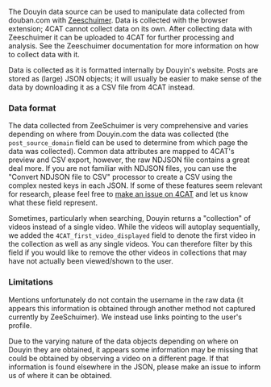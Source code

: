 The Douyin data source can be used to manipulate data collected from douban.com with 
[Zeeschuimer](https://github.com/digitalmethodsinitiative/zeeschuimer). Data is collected with the browser extension; 
4CAT cannot collect data on its own. After collecting data with Zeeschuimer it can be uploaded to 4CAT for further
processing and analysis. See the Zeeschuimer documentation for more information on how to collect data with it.

Data is collected as it is formatted internally by Douyin's website. Posts are stored as (large) JSON objects; it 
will usually be easier to make sense of the data by downloading it as a CSV file from 4CAT instead.

### Data format
The data collected from ZeeSchuimer is very comprehensive and varies depending on where from Douyin.com the data was
collected (the `post_source_domain` field can be used to determine from which page the data was collected). Common 
data attributes are mapped to 4CAT's preview and CSV export, however, the raw NDJSON file contains a great deal more. 
If you are not familiar with NDJSON files, you can use the "Convert NDJSON file to CSV" processor to create a CSV using 
the complex nested keys in each JSON. If some of these features seem relevant for research, please feel free to [make 
an issue on 4CAT](https://github.com/digitalmethodsinitiative/4cat/issues) and let us know what these field represent.

Sometimes, particularly when searching, Douyin returns a "collection" of videos instead of a single video. While the 
videos will autoplay sequentially, we added the `4CAT_first_video_displayed` field to denote the first video in the 
collection as well as any single videos. You can therefore filter by this field if you would like to remove the other
videos in collections that may have not actually been viewed/shown to the user.

### Limitations
Mentions unfortunately do not contain the username in the raw data (it appears this information is obtained through
another method not captured currently by ZeeSchuimer). We instead use links pointing to the user's profile.

Due to the varying nature of the data objects depending on where on Douyin they are obtained, it appears some 
information may be missing that could be obtained by observing a video on a different page. If that information is 
found elsewhere in the JSON, please make an issue to inform us of where it can be obtained.